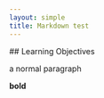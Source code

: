 ```yaml
---
layout: simple
title: Markdown test
---
```


<section class="test" markdown="1">
## Learning Objectives

a normal paragraph

**bold**
</section>